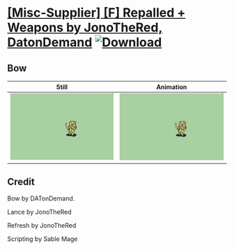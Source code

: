 # [\[Misc-Supplier\] \[F\] Repalled + Weapons by JonoTheRed, DatonDemand](./) [![Download](https://img.shields.io/badge/Download--red?style=social&logo=github)](https://minhaskamal.github.io/DownGit/#/home?url=https://github.com/Klokinator/FE-Repo/tree/main/Battle%20Animations%2FBards%2C%20Dancers%2C%20Suppliers%2C%20Misc%2F%5BMisc-Supplier%5D%20%5BF%5D%20Repalled%20%2B%20Weapons%20by%20JonoTheRed%2C%20DatonDemand%2F5.%20Bow)

## Bow

| Still | Animation |
| :---: | :-------: |
| ![Bow still](./Bow_000.png) | ![Bow](./Bow.gif) |

## Credit

Bow by DATonDemand.

Lance by JonoTheRed

Refresh by JonoTheRed

Scripting by Sable Mage

